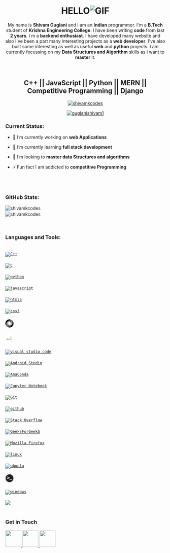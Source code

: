 
<h1 align="center" > HELLO<img height="70" width="70" alt="GIF" src="https://media.giphy.com/media/3ohhwMDyS6rv3sB8yI/giphy.gif" /></h1>

<p align="center">My name is <b>Shivam Guglani</b> and I am an <b>Indian</b> programmer. I'm a <b>B.Tech</b> student of <b>Krishna Engineering College</b>. I have been writing <b>code</b> from last <b>2 years</b>. I m a <b>backend enthusiast</b>. I have developed many website and also I've been a part many interesting projects as a <b>web developer</b>. I've also built some interesting as well as useful <b>web</b> and <b>python</b> projects. I am currently focussing on my <b>Data Structures and Algorithm</b> skills as i want to <b>master</b> it.</p>

<br>

<h2 align="center">C++ || JavaScript || Python || MERN || Competitive Programming || Django</h2>


<p align="center"> <a href="https://github.com/ryo-ma/github-profile-trophy"><img src="https://github-profile-trophy.vercel.app/?username=shivamkcodes" alt="shivamkcodes" /></a> </p>

<p align="center"> <a href="https://twitter.com/guglanishivam1" target="blank"><img src="https://img.shields.io/twitter/follow/guglanishivam1?logo=twitter&style=for-the-badge" alt="guglanishivam1" /></a> </p>


### Current Status:

- 🔭 I’m currently working on **web Applications**

- 🌱 I’m currently learning **full stack development**

- 👯 I’m looking to **master data Structures and algorithms**

- ⚡ Fun fact I am addicted to **competitive Programming**
 
<br><br>
### GitHub Stats:

<p><img align="left"  width="400" src="https://github-readme-stats.vercel.app/api/top-langs/?username=shivamkcodes&layout=compact" alt="shivamkcodes" /></p>

<p>&nbsp;<img align="center" src="https://github-readme-stats.vercel.app/api?username=shivamkcodes&show_icons=true" alt="shivamkcodes" /></p>

<br>

### Languages and Tools: 

[<code>
<img alt="C++" width="26px" src="https://img.icons8.com/color/48/000000/c-plus-plus-logo.png" />
</code>](https://www.w3schools.com/cpp/)
[<code>
<img alt="C" width="26px" src="https://img.icons8.com/color/48/000000/c-programming.png" />
</code>](https://www.tutorialspoint.com/cprogramming/index.htm)
[<code>
<img alt="python" width="26px" src="https://img.icons8.com/color/240/000000/python.png">
</code>](https://www.python.org/)
[<code>
<img alt="javascript" width="26px" src="https://img.icons8.com/color/240/000000/javascript.png" />
</code>](https://developer.mozilla.org/en-US/docs/Web/JavaScript)
[<code>
<img alt="html5" width="26px" src="https://img.icons8.com/color/240/000000/html-5.png">
</code>](https://developer.mozilla.org/en-US/docs/Web/HTML)
[<code>
<img alt="css3" width="26px" src="https://img.icons8.com/color/240/000000/css3.png">
</code>](https://developer.mozilla.org/en-US/docs/Web/CSS)
[<code>
<img alt="json" width="26px" src="https://raw.githubusercontent.com/github/explore/80688e429a7d4ef2fca1e82350fe8e3517d3494d/topics/json/json.png">
</code>](https://www.json.org/json-en.html)
[<code>
<img alt="MySQL" width="26px" src="https://raw.githubusercontent.com/github/explore/80688e429a7d4ef2fca1e82350fe8e3517d3494d/topics/mysql/mysql.png">
</code>](https://dev.mysql.com/)
[<code>
<img alt="visual studio code" width="26px" src="https://img.icons8.com/fluent/240/000000/visual-studio-code-2019.png" />
</code>](https://code.visualstudio.com/)
[<code>
<img alt="Android Studio" width="26px" src="https://img.pngio.com/filebreezeicons-apps-48-android-studiosvg-wikimedia-commons-android-studio-png-1200_1200.png" />
</code>](https://developer.android.com/studio)
[<code>
<img alt="AnaConda" width="26px" src="https://www.clipartkey.com/mpngs/m/227-2271689_transparent-anaconda-logo-png.png">
</code>](https://www.anaconda.com/)
[<code>
<img alt="Jupyter Notebook" width="26px" src="https://assets-global.website-files.com/5bc7838f11643023e1993a6c/5c802890dd4478f300774b9b_883px-Jupyter_logo.svg.png">
</code>](https://jupyter.org/)
[<code>
<img alt="Git" width="26px" src="https://img.icons8.com/color/240/000000/git.png">
</code>](https://git-scm.com/)
[<code>
<img alt="github" width="26px" src="https://img.icons8.com/ios-glyphs/240/000000/github.png">
</code>](https://github.com/)
[<code>
<img alt="Stack Overflow" width="26px" src="https://img.icons8.com/color/48/000000/stackoverflow.png">
</code>](https://stackoverflow.com/)
[<code>
<img alt="GeeksForGeekS" width="26px" src="https://media.geeksforgeeks.org/wp-content/cdn-uploads/gfg_200X200.png">
</code>](https://practice.geeksforgeeks.org/home/)
[<code>
<img alt="Mozilla Firefox" width="26px" src="https://cdn3.iconfinder.com/data/icons/logos-brands-3/24/logo_brand_brands_logos_firefox-256.png">
</code>](https://www.mozilla.org/en-US/firefox/new/)
[<code>
<img alt="linux" width="26px" src="https://img.icons8.com/color/96/000000/linux.png">
</code>](https://www.kernel.org/)
[<code>
<img alt="ubuntu" width="26px" src="https://img.icons8.com/color/96/000000/ubuntu--v1.png">
</code>](https://ubuntu.com/)
[<code>
<img alt="terminal" width="26px" src="https://raw.githubusercontent.com/github/explore/80688e429a7d4ef2fca1e82350fe8e3517d3494d/topics/terminal/terminal.png">
</code>](https://docs.microsoft.com/en-us/windows/terminal/)
[<code>
<img alt="windows" width="26px" src="https://img.icons8.com/color/240/000000/windows-10.png">
</code>](https://www.microsoft.com/en-us/windows)
[<code>
<img width="26px" src="https://img.icons8.com/color/48/000000/react-native.png">
</code>](https://reactjs.org/)
<br>

### Get in Touch 

<a href="https://twitter.com/Guglanishivam1" >
     <img src="https://github.com/paulrobertlloyd/socialmediaicons/blob/main/twitter-48x48.png" width="50" height="52" />
  </a>

  <a href="https://www.instagram.com/shivam__guglani/" >
     <img src="https://github.com/paulrobertlloyd/socialmediaicons/blob/main/instagram-48x48.png" width="50" height="52" />
  </a>

  <a href="https://www.linkedin.com/in/shivam-guglani-b536aa1a7">
    <img src="https://github.com/paulrobertlloyd/socialmediaicons/blob/main/linkedin-48x48.png" width="50" height="52"/>
  </a>
